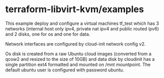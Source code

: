 # terraform-libvirt-kvm/examples

This example deploy and configure a virtual machines tf_test which has 3 networks (internal host only ipv4, private nat ipv4 and public routed ipv6) and 2 disks,
one for os and one for data.

Network interfaces are configured by cloud-init network config v2.

Os disk is created from a raw Ubuntu cloud images (converted from a qcow2 and resized to the size of 10GB) and data disk by cloudinit has a single partition ext4 formatted and
mounted on /mnt mountpoint. The default ubuntu user is configured with password ubuntu.
